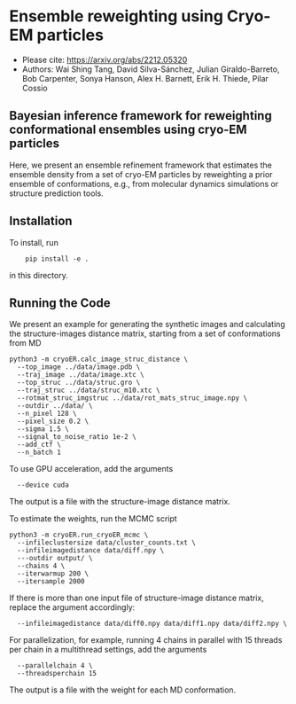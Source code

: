 # Ensemble reweighting using Cryo-EM particles

* Please cite: https://arxiv.org/abs/2212.05320
* Authors: Wai Shing Tang, David Silva-Sánchez, Julian Giraldo-Barreto, Bob Carpenter, Sonya Hanson, Alex H. Barnett, Erik H. Thiede, Pilar Cossio

## Bayesian inference framework for reweighting conformational ensembles using cryo-EM particles

Here, we present an ensemble refinement framework that estimates the ensemble density from a set of cryo-EM particles by reweighting a prior ensemble of conformations, e.g., from molecular dynamics simulations or structure prediction tools. 

Installation
-----------------
To install, run 
```
    pip install -e .
```
in this directory.

Running the Code
-----------------
We present an example for generating the synthetic images and calculating the structure-images distance matrix, starting from a set of conformations from MD
```
python3 -m cryoER.calc_image_struc_distance \
  --top_image ../data/image.pdb \
  --traj_image ../data/image.xtc \
  --top_struc ../data/struc.gro \
  --traj_struc ../data/struc_m10.xtc \
  --rotmat_struc_imgstruc ../data/rot_mats_struc_image.npy \
  --outdir ../data/ \
  --n_pixel 128 \
  --pixel_size 0.2 \
  --sigma 1.5 \
  --signal_to_noise_ratio 1e-2 \
  --add_ctf \
  --n_batch 1
```
To use GPU acceleration, add the arguments
```
  --device cuda
```
The output is a file with the structure-image distance matrix. 

To estimate the weights, run the MCMC script
```
python3 -m cryoER.run_cryoER_mcmc \
  --infileclustersize data/cluster_counts.txt \
  --infileimagedistance data/diff.npy \
  ---outdir output/ \
  --chains 4 \
  --iterwarmup 200 \
  --itersample 2000
```
If there is more than one input file of structure-image distance matrix, replace the argument accordingly:
```
  --infileimagedistance data/diff0.npy data/diff1.npy data/diff2.npy \
```
For parallelization, for example, running 4 chains in parallel with 15 threads per chain in a multithread settings, add the arguments
```
  --parallelchain 4 \
  --threadsperchain 15
```

The output is a file with the weight for each MD conformation. 
